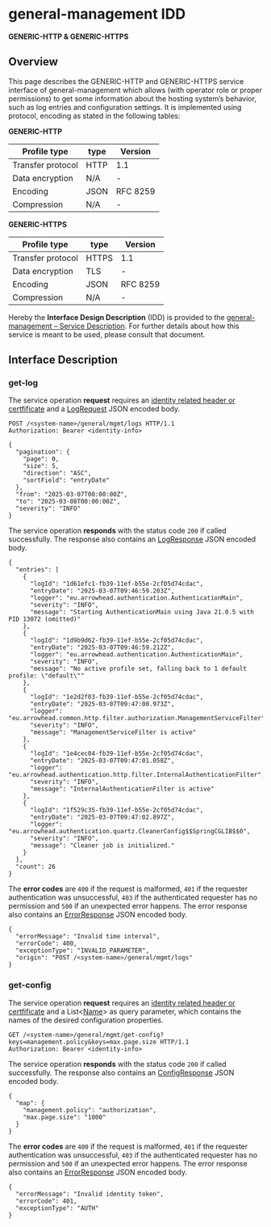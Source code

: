# general-management IDD
**GENERIC-HTTP & GENERIC-HTTPS**

## Overview

This page describes the GENERIC-HTTP and GENERIC-HTTPS service interface of general-management which allows (with operator role or proper permissions)
to get some information about the hosting system’s behavior, such as log entries and configuration settings. It is implemented using protocol, encoding as stated in the
following tables:

**GENERIC-HTTP**

Profile type | type | Version
--- | --- | ---
Transfer protocol | HTTP | 1.1
Data encryption | N/A | -
Encoding | JSON | RFC 8259
Compression | N/A | -

**GENERIC-HTTPS**

Profile type | type | Version
--- | --- | ---
Transfer protocol | HTTPS | 1.1
Data encryption | TLS | -
Encoding | JSON | RFC 8259
Compression | N/A | -

Hereby the **Interface Design Description** (IDD) is provided to the [general-management – Service Description](../../assets/sd/5_0_0/general-management_sd.pdf). For further details about how this service is meant to be used, please consult that document.

## Interface Description

### get-log

The service operation **request** requires an [identity related header or certfificate](../authentication_policy.md/#http) and a [LogRequest](../data-models/log-request.md) JSON encoded body.

```
POST /<system-name>/general/mgmt/logs HTTP/1.1
Authorization: Bearer <identity-info>

{
  "pagination": {
    "page": 0,
    "size": 5,
    "direction": "ASC",
    "sortField": "entryDate"
  },
  "from": "2025-03-07T00:00:00Z",
  "to": "2025-03-08T00:00:00Z",
  "severity": "INFO"
}
```

The service operation **responds** with the status code `200` if called successfully. The response also contains an
[LogResponse](../data-models/log-response.md) JSON encoded body.

```
{
  "entries": [
    {
      "logId": "1d61efc1-fb39-11ef-b55e-2cf05d74cdac",
      "entryDate": "2025-03-07T09:46:59.203Z",
      "logger": "eu.arrowhead.authentication.AuthenticationMain",
      "severity": "INFO",
      "message": "Starting AuthenticationMain using Java 21.0.5 with PID 13072 (omitted)"
    },
    {
      "logId": "1d9b9d62-fb39-11ef-b55e-2cf05d74cdac",
      "entryDate": "2025-03-07T09:46:59.212Z",
      "logger": "eu.arrowhead.authentication.AuthenticationMain",
      "severity": "INFO",
      "message": "No active profile set, falling back to 1 default profile: \"default\""
    },
    {
      "logId": "1e2d2f03-fb39-11ef-b55e-2cf05d74cdac",
      "entryDate": "2025-03-07T09:47:00.973Z",
      "logger": "eu.arrowhead.common.http.filter.authorization.ManagementServiceFilter",
      "severity": "INFO",
      "message": "ManagementServiceFilter is active"
    },
    {
      "logId": "1e4cec04-fb39-11ef-b55e-2cf05d74cdac",
      "entryDate": "2025-03-07T09:47:01.058Z",
      "logger": "eu.arrowhead.authentication.http.filter.InternalAuthenticationFilter",
      "severity": "INFO",
      "message": "InternalAuthenticationFilter is active"
    },
    {
      "logId": "1f529c35-fb39-11ef-b55e-2cf05d74cdac",
      "entryDate": "2025-03-07T09:47:02.897Z",
      "logger": "eu.arrowhead.authentication.quartz.CleanerConfig$$SpringCGLIB$$0",
      "severity": "INFO",
      "message": "Cleaner job is initialized."
    }
  ],
  "count": 26
}

```
The **error codes** are `400` if the request is malformed, `401` if the requester authentication was unsuccessful,
`403` if the authenticated requester has no permission and
`500` if an unexpected error happens. The error response also contains an
[ErrorResponse](../data-models/error-response.md) JSON encoded body.

```
{
  "errorMessage": "Invalid time interval",
  "errorCode": 400,
  "exceptionType": "INVALID_PARAMETER",
  "origin": "POST /<system-name>/general/mgmt/logs"
}
```

### get-config

The service operation **request** requires an [identity related header or certfificate](../authentication_policy.md/#http) and a List<[Name](../primitives.md#name)> as query parameter, which contains the names of the desired configuration properties.

```
GET /<system-name>/general/mgmt/get-config?keys=management.policy&keys=max.page.size HTTP/1.1
Authorization: Bearer <identity-info>

```

The service operation **responds** with the status code `200` if called successfully. The response also contains an
[ConfigResponse](../data-models/config-response.md) JSON encoded body.

```
{
  "map": {
    "management.policy": "authorization",
    "max.page.size": "1000"
  }
}
```

The **error codes** are `400` if the request is malformed, `401` if the requester authentication was unsuccessful,
`403` if the authenticated requester has no permission and
`500` if an unexpected error happens. The error response also contains an
[ErrorResponse](../data-models/error-response.md) JSON encoded body.
```
{
  "errorMessage": "Invalid identity token",
  "errorCode": 401,
  "exceptionType": "AUTH"
}
```